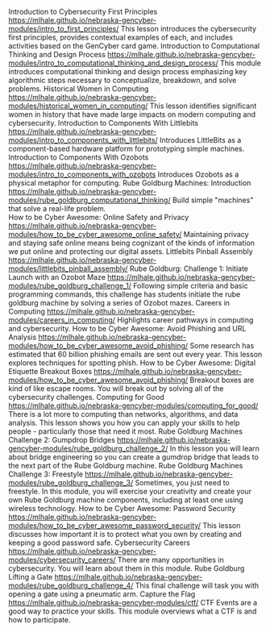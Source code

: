 <!-- tab separated syntax: title (required)	 link_to_module_root (required)	 short description (optional)  -->
Introduction to Cybersecurity First Principles	https://mlhale.github.io/nebraska-gencyber-modules/intro_to_first_principles/	This lesson introduces the cybersecurity first principles, provides contextual examples of each, and includes activities based on the GenCyber card game.
Introduction to Computational Thinking and Design Process	https://mlhale.github.io/nebraska-gencyber-modules/intro_to_computational_thinking_and_design_process/	This module introduces computational thinking and design process emphasizing key algorithmic steps necessary to conceptualize, breakdown, and solve problems. 
Historical Women in Computing	https://mlhale.github.io/nebraska-gencyber-modules/historical_women_in_computing/	This lesson identifies significant women in history that have made large impacts on modern computing and cybersecurity.
Introduction to Components With Littlebits	https://mlhale.github.io/nebraska-gencyber-modules/intro_to_components_with_littlebits/	Introduces LittleBits as a component-based hardware platform for prototyping simple machines. 
Introduction to Components With Ozobots	https://mlhale.github.io/nebraska-gencyber-modules/intro_to_components_with_ozobots	Introduces Ozobots as a physical metaphor for computing.
Rube Goldburg Machines: Introduction	https://mlhale.github.io/nebraska-gencyber-modules/rube_goldburg_computational_thinking/	Build simple "machines" that solve a real-life problem.  
How to be Cyber Awesome: Online Safety and Privacy	https://mlhale.github.io/nebraska-gencyber-modules/how_to_be_cyber_awesome_online_safety/	Maintaining privacy and staying safe online means being cognizant of the kinds of information we put online and protecting our digital assets. 
Littlebits Pinball Assembly	https://mlhale.github.io/nebraska-gencyber-modules/littlebits_pinball_assembly/ 
Rube Goldburg: Challenge 1: Initiate Launch with an Ozobot Maze	https://mlhale.github.io/nebraska-gencyber-modules/rube_goldburg_challenge_1/	Following simple criteria and basic programming commands, this challenge has students initiate the rube goldburg machine by solving a series of Ozobot mazes.
Careers in Computing	https://mlhale.github.io/nebraska-gencyber-modules/careers_in_computing/	Highlights career pathways in computing and cybersecurity. 
How to be Cyber Awesome: Avoid Phishing and URL Analysis	https://mlhale.github.io/nebraska-gencyber-modules/how_to_be_cyber_awesome_avoid_phishing/	Some research has estimated that 60 billion phishing emails are sent out every year. This lesson explores techniques for spotting phish.
How to be Cyber Awesome: Digital Etiquette Breakout Boxes	https://mlhale.github.io/nebraska-gencyber-modules/how_to_be_cyber_awesome_avoid_phishing/	Breakout boxes are kind of like escape rooms. You will break out by solving all of the cybersecurity challenges.
Computing for Good	https://mlhale.github.io/nebraska-gencyber-modules/computing_for_good/	There is a lot more to computing than networks, algorithms, and data analysis. This lesson shows you how you can apply your skills to help people - particularly those that need it most.
Rube Goldburg Machines Challenge 2: Gumpdrop Bridges	https://mlhale.github.io/nebraska-gencyber-modules/rube_goldburg_challenge_2/	In this lesson you will learn about bridge engineering so you can create a gumdrop bridge that leads to the next part of the Rube Goldburg machine.
Rube Goldburg Machines Challenge 3: Freestyle	https://mlhale.github.io/nebraska-gencyber-modules/rube_goldburg_challenge_3/	Sometimes, you just need to freestyle. In this module, you will exercise your creativity and create your own Rube Goldburg machine components, including at least one using wireless technology.
How to be Cyber Awesome: Password Security	https://mlhale.github.io/nebraska-gencyber-modules/how_to_be_cyber_awesome_password_security/	This lesson discusses how important it is to protect what you own by creating and keeping a good password safe.
Cybersecurity Careers	https://mlhale.github.io/nebraska-gencyber-modules/cybersecurity_careers/	There are many opportunities in cybersecurity. You will learn about them in this module.
Rube Goldburg Lifting a Gate	https://mlhale.github.io/nebraska-gencyber-modules/rube_goldburg_challenge_4/	This final challenge will task you with opening a gate using a pneumatic arm. 
Capture the Flag	https://mlhale.github.io/nebraska-gencyber-modules/ctf/	CTF Events are a good way to practice your skills. This module overviews what a CTF is and how to participate.
